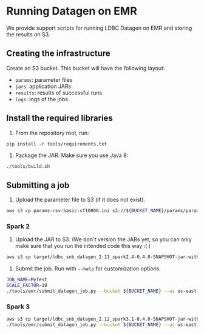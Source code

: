 # Running Datagen on EMR

We provide support scripts for running LDBC Datagen on EMR and storing the results
on S3.

## Creating the infrastructure
Create an S3 bucket. This bucket will have the following layout:

- `params`: parameter files
- `jars`: application JARs
- `results`: results of successful runs
- `logs`: logs of the jobs

## Install the required libraries

1. From the repository root, run:

```
pip install -r tools/requirements.txt
```

1. Package the JAR. Make sure you use Java 8:

```bash
./tools/build.sh
```
## Submitting a job

1. Upload the parameter file to S3 (if it does not exist).

```bash
aws s3 cp params-csv-basic-sf10000.ini s3://${BUCKET_NAME}/params/params-csv-basic-sf10000.ini
```

### Spark 2

1. Upload the JAR to S3. (We don't version the JARs yet, so you can only make sure that you run the intended code this way :( ) 

```bash
aws s3 cp target/ldbc_snb_datagen_2.11_spark2.4-0.4.0-SNAPSHOT-jar-with-dependencies.jar s3://${BUCKET_NAME}/jars/ldbc_snb_datagen_2.11_spark2.4-0.4.0-SNAPSHOT-jar-with-dependencies.jar
```

1. Submit the job. Run with `--help` for customization options.

```bash
JOB_NAME=MyTest
SCALE_FACTOR=10
./tools/emr/submit_datagen_job.py --bucket ${BUCKET_NAME} --az us-east-2c ${JOB_NAME} ${SCALE_FACTOR} -- --format csv --mode raw
```

### Spark 3

```bash
aws s3 cp target/ldbc_snb_datagen_2.12_spark3.1-0.4.0-SNAPSHOT-jar-with-dependencies.jar s3://${BUCKET_NAME}/jars/ldbc_snb_datagen_2.12_spark3.1-0.4.0-SNAPSHOT-jar-with-dependencies.jar
./tools/emr/submit_datagen_job.py --bucket ${BUCKET_NAME} --az us-east-2c --platform-version 2.12_spark3.1 --emr-release emr-6.3.0 ${JOB_NAME} ${SCALE_FACTOR} -- --format csv --mode raw
```
